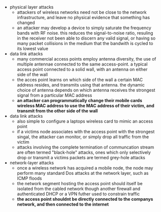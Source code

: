 
- physical layer attacks 
	- attackers of wireless networks need not be close to the network infrastructure, and leave no physical evidence that something has changed 
	- an attacker may develop a device to simply saturate the frequency bands with RF noise. this reduces the signal-to-noise ratio, resuling in the receiver not been able to discern any valid signal, or having so many packet collisions in the medium that the bandwith is cycled to its lowest value
- data link attacks 
	- many commercial access points employ antenna diversity, the use of multiple antennae connected to the same access-point. a typical access point connected to a solid wall, with an antenna on either side of the wall 
	- the acces point learns on which side of the wall a certain MAC address resides, and transmits using that antenna. the dynamic choice of antenna depends on which antenna receives the strongest signal from a particular MAC address
	- **an attacker can programmatically change their mobile cards wireless MAC address to use the MAC address of their victim, and transmit from the other side of the wall**
- data link attacks 
	- also simple to configure a laptops wireless card to mimic an access point 
	- if a victims node associates with the access point with the strongest singal, the attacker can monitor, or simply drop all traffic from the victim 
	- attacks involving the complete termination of communcation stream are often termed "black-hole" attacks, ones which only selectively drop or transmit a victims packets are termed grey-hole attacks 
- network-layer attacks 
	- once a wireless network has acquired a mobile node, the node may perform many standard Dos attacks at the network layer, such as ICMP floods 
	- the network segment hosting the access point should itself be isolated from the cabled network though another firewall and authenticated DHCP or a VPN futher used to constrain traffic 
	- **the access point shouldnt be directly connected to the companys network, and then connected to the internet**
